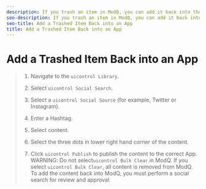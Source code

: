 ```yaml
---
description: If you trash an item in ModQ, you can add it back into the App using a Social Search.
seo-description: If you trash an item in ModQ, you can add it back into the App using a Social Search.
seo-title: Add a Trashed Item Back into an App
title: Add a Trashed Item Back into an App
---
```


# Add a Trashed Item Back into an App

>1. Navigate to the `uicontrol Library`.
>   
>1. Select `uicontrol Social Search`.
>   
>1. Select a `uicontrol Social Source` (for example, Twitter or Instagram).
>   
>1. Enter a Hashtag.
>   
>1. Select content.
>   
>1. Select the three dots in lower right hand corner of the content.
>   
>1. Click `uicontrol Publish` to publish the content to the correct App.
>   WARNING: Do not select`uicontrol Bulk Clear` in ModQ. If you select `uicontrol Bulk Clear`, all content is removed from ModQ. To add the content back into ModQ, you must perform a social search for review and approval.
>   
>   
